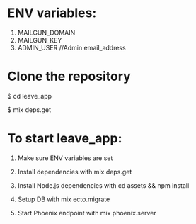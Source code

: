 # ENV variables:

1. MAILGUN_DOMAIN 
2. MAILGUN_KEY
3. ADMIN_USER //Admin email_address

# Clone the repository

$ cd leave_app

$ mix deps.get

# To start leave_app:
 1. Make sure ENV variables are set
 
 2. Install dependencies with mix deps.get
 
 3. Install Node.js dependencies with cd assets && npm install
 
 4. Setup DB with mix ecto.migrate
 
 5. Start Phoenix endpoint with mix phoenix.server
